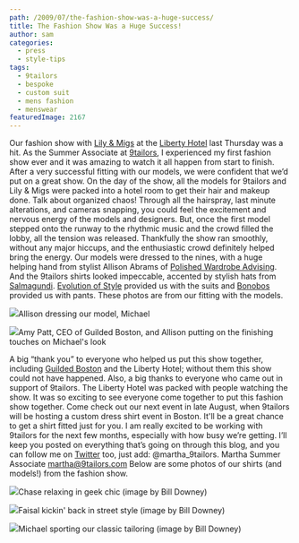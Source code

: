 ```yaml
---
path: /2009/07/the-fashion-show-was-a-huge-success/
title: The Fashion Show Was a Huge Success!
author: sam
categories: 
  - press
  - style-tips
tags: 
  - 9tailors
  - bespoke
  - custom suit
  - mens fashion
  - menswear
featuredImage: 2167
---
```

Our fashion show with [Lily & Migs](http://www.lilyandmigs.com/) at the [Liberty Hotel](http://www.libertyhotel.com/) last Thursday was a hit. As the Summer Associate at [9tailors](http://beta.9tailors.com/), I experienced my first fashion show ever and it was amazing to watch it all happen from start to finish. After a very successful fitting with our models, we were confident that we’d put on a great show. On the day of the show, all the models for 9tailors and Lily & Migs were packed into a hotel room to get their hair and makeup done. Talk about organized chaos! Through all the hairspray, last minute alterations, and cameras snapping, you could feel the excitement and nervous energy of the models and designers. But, once the first model stepped onto the runway to the rhythmic music and the crowd filled the lobby, all the tension was released. Thankfully the show ran smoothly, without any major hiccups, and the enthusiastic crowd definitely helped bring the energy. Our models were dressed to the nines, with a huge helping hand from stylist Allison Abrams of [Polished Wardrobe Advising](http://polishedadvising.com/). And the 9tailors shirts looked impeccable, accented by stylish hats from [Salmagundi](http://salmagundiboston.blogspot.com/). [Evolution of Style](http://evolutionofstyle.com/) provided us with the suits and [Bonobos](http://bonobos.com/) provided us with pants. These photos are from our fitting with the models.

[![](http://2.bp.blogspot.com/_RlJ3L7W6dBw/SmTccoVlVkI/AAAAAAAAHss/WF9Zf_S5mTM/s320/libertyhotel_8.jpg)](http://2.bp.blogspot.com/_RlJ3L7W6dBw/SmTccoVlVkI/AAAAAAAAHss/WF9Zf_S5mTM/s1600-h/libertyhotel_8.jpg)Allison dressing our model, Michael

[![](http://2.bp.blogspot.com/_RlJ3L7W6dBw/SmTcccfKqjI/AAAAAAAAHsk/KNOZAi-eH4w/s320/libertyhotel_7.jpg)](http://2.bp.blogspot.com/_RlJ3L7W6dBw/SmTcccfKqjI/AAAAAAAAHsk/KNOZAi-eH4w/s1600-h/libertyhotel_7.jpg)Amy Patt, CEO of Guilded Boston, and Allison putting on the finishing touches on Michael's look

A big “thank you” to everyone who helped us put this show together, including [Guilded Boston](http://guildedboston.com/) and the Liberty Hotel; without them this show could not have happened. Also, a big thanks to everyone who came out in support of 9tailors. The Liberty Hotel was packed with people watching the show. It was so exciting to see everyone come together to put this fashion show together. Come check out our next event in late August, when 9tailors will be hosting a custom dress shirt event in Boston. It'll be a great chance to get a shirt fitted just for you. I am really excited to be working with 9tailors for the next few months, especially with how busy we’re getting. I’ll keep you posted on everything that’s going on through this blog, and you can follow me on [Twitter](http://twitter.com/martha_9tailors) too, just add: @martha\_9tailors. Martha Summer Associate [martha@9tailors.com](mailto:martha@9tailors.com) Below are some photos of our shirts (and models!) from the fashion show.

[![](http://3.bp.blogspot.com/_RlJ3L7W6dBw/SmTbCUcf47I/AAAAAAAAHsU/6JJWGa8l4lc/s320/libertyhotel_2.jpg)](http://3.bp.blogspot.com/_RlJ3L7W6dBw/SmTbCUcf47I/AAAAAAAAHsU/6JJWGa8l4lc/s1600-h/libertyhotel_2.jpg)Chase relaxing in geek chic (image by Bill Downey)

[![](http://2.bp.blogspot.com/_RlJ3L7W6dBw/SmTbC4hUtWI/AAAAAAAAHsc/Buwgiimgtb0/s320/libertyhotel_4.jpg)](http://2.bp.blogspot.com/_RlJ3L7W6dBw/SmTbC4hUtWI/AAAAAAAAHsc/Buwgiimgtb0/s1600-h/libertyhotel_4.jpg)Faisal kickin' back in street style (image by Bill Downey)

[![](http://2.bp.blogspot.com/_RlJ3L7W6dBw/SmTayyjgKzI/AAAAAAAAHsM/6Ab1cXqVAPc/s320/libertyhotel_3.jpg)](http://2.bp.blogspot.com/_RlJ3L7W6dBw/SmTayyjgKzI/AAAAAAAAHsM/6Ab1cXqVAPc/s1600-h/libertyhotel_3.jpg)Michael sporting our classic tailoring (image by Bill Downey)
